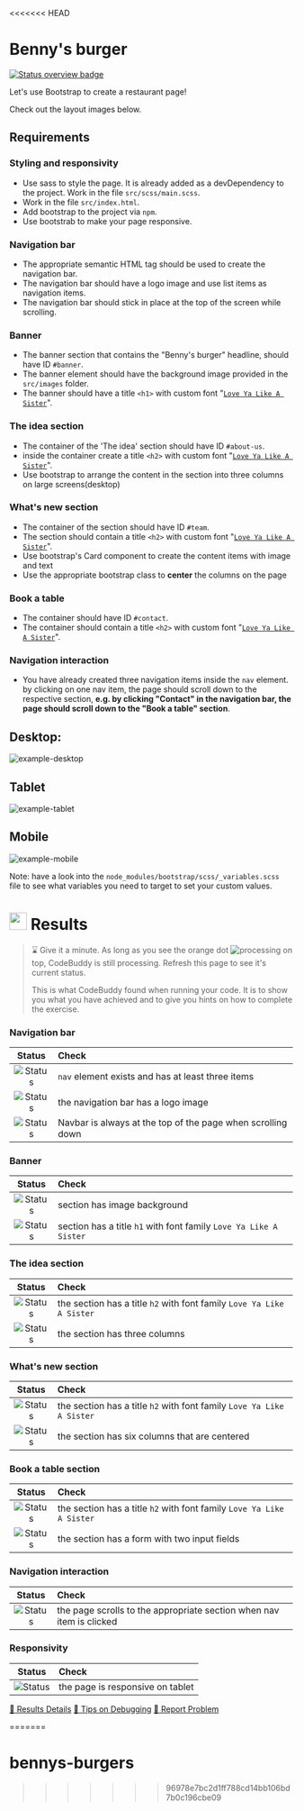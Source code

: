 <<<<<<< HEAD
# Benny's burger
[![Status overview badge](../../blob/badges/.github/badges/main/badge.svg)](#-results)

Let's use Bootstrap to create a restaurant page!

Check out the layout images below.

## Requirements

### Styling and responsivity
-   Use sass to style the page. It is already added as a devDependency to the project. Work in the file `src/scss/main.scss`.
-   Work in the file `src/index.html`.
-   Add bootstrap to the project via `npm`.
-   Use bootstrab to make your page responsive.
### Navigation bar
-   The appropriate semantic HTML tag should be used to create the navigation bar.
-   The navigation bar should have a logo image and use list items as navigation items.
-   The navigation bar should stick in place at the top of the screen while scrolling.

### Banner
-   The banner section that contains the "Benny\'s burger" headline, should have ID `#banner`.
-   The banner element should have the background image provided in the `src/images` folder.
-   The banner should have a title `<h1>` with custom font "[`Love Ya Like A Sister`](https://fonts.google.com/specimen/Love+Ya+Like+A+Sister)".

### The idea section
-   The container of the 'The idea' section should have ID `#about-us`.
-   inside the container create a title `<h2>` with custom font "[`Love Ya Like A Sister`](https://fonts.google.com/specimen/Love+Ya+Like+A+Sister)".
-   Use bootstrap to arrange the content in the section into three columns on large screens(desktop)
### What's new section
-   The container of the section should have ID `#team`.
-   The section should contain a title `<h2>` with custom font "[`Love Ya Like A Sister`](https://fonts.google.com/specimen/Love+Ya+Like+A+Sister)".
-   Use bootstrap\'s Card component to create the content items with image and text
-   Use the appropriate bootstrap class to **center** the columns on the page

### Book a table
-   The container should have ID `#contact`. 
-   The container should contain a title `<h2>` with custom font "[`Love Ya Like A Sister`](https://fonts.google.com/specimen/Love+Ya+Like+A+Sister)".

### Navigation interaction
-   You have already created three navigation items inside the `nav` element. by clicking on one nav item, the page should scroll down to the respective section, __e.g. by clicking "Contact" in the navigation bar, the page should scroll down to the "Book a table" section__.


## Desktop:
![example-desktop](exercise/example-desktop.jpg)

## Tablet

![example-tablet](exercise/example-tablet.png)

## Mobile

![example-mobile](exercise/example-mobile.png)

Note: have a look into the `node_modules/bootstrap/scss/_variables.scss` file to see what variables you need to target to set your custom values.

[//]: # (autograding info start)
# <img src="https://github.com/DCI-EdTech/autograding-setup/raw/main/assets/bot-large.svg" alt="" data-canonical-src="https://github.com/DCI-EdTech/autograding-setup/raw/main/assets/bot-large.svg" height="31" /> Results
> ⌛ Give it a minute. As long as you see the orange dot ![processing](https://raw.githubusercontent.com/DCI-EdTech/autograding-setup/main/assets/processing.svg) on top, CodeBuddy is still processing. Refresh this page to see it's current status.
>
> This is what CodeBuddy found when running your code. It is to show you what you have achieved and to give you hints on how to complete the exercise.


### Navigation bar

|                 Status                  | Check                                                                                    |
| :-------------------------------------: | :--------------------------------------------------------------------------------------- |
| ![Status](../../blob/badges/.github/badges/main/status0.svg) | `nav` element exists and has at least three items |
| ![Status](../../blob/badges/.github/badges/main/status1.svg) | the navigation bar has a logo image |
| ![Status](../../blob/badges/.github/badges/main/status2.svg) | Navbar is always at the top of the page when scrolling down |

### Banner

|                 Status                  | Check                                                                                    |
| :-------------------------------------: | :--------------------------------------------------------------------------------------- |
| ![Status](../../blob/badges/.github/badges/main/status3.svg) | section has image background |
| ![Status](../../blob/badges/.github/badges/main/status4.svg) | section has a title `h1` with font family `Love Ya Like A Sister` |

### The idea section

|                 Status                  | Check                                                                                    |
| :-------------------------------------: | :--------------------------------------------------------------------------------------- |
| ![Status](../../blob/badges/.github/badges/main/status5.svg) | the section has a title `h2` with font family `Love Ya Like A Sister` |
| ![Status](../../blob/badges/.github/badges/main/status6.svg) | the section has three columns |

### What's new section

|                 Status                  | Check                                                                                    |
| :-------------------------------------: | :--------------------------------------------------------------------------------------- |
| ![Status](../../blob/badges/.github/badges/main/status7.svg) | the section has a title `h2` with font family `Love Ya Like A Sister` |
| ![Status](../../blob/badges/.github/badges/main/status8.svg) | the section has six columns that are centered |

### Book a table section

|                 Status                  | Check                                                                                    |
| :-------------------------------------: | :--------------------------------------------------------------------------------------- |
| ![Status](../../blob/badges/.github/badges/main/status9.svg) | the section has a title `h2` with font family `Love Ya Like A Sister` |
| ![Status](../../blob/badges/.github/badges/main/status10.svg) | the section has a form with two input fields |

### Navigation interaction

|                 Status                  | Check                                                                                    |
| :-------------------------------------: | :--------------------------------------------------------------------------------------- |
| ![Status](../../blob/badges/.github/badges/main/status11.svg) | the page scrolls to the appropriate section when nav item is clicked |

### Responsivity

|                 Status                  | Check                                                                                    |
| :-------------------------------------: | :--------------------------------------------------------------------------------------- |
| ![Status](../../blob/badges/.github/badges/main/status12.svg) | the page is responsive on tablet |



[🔬 Results Details](../../actions)
[🐞 Tips on Debugging](https://github.com/DCI-EdTech/autograding-setup/wiki/How-to-work-with-CodeBuddy)
[📢 Report Problem](https://docs.google.com/forms/d/e/1FAIpQLSfS8wPh6bCMTLF2wmjiE5_UhPiOEnubEwwPLN_M8zTCjx5qbg/viewform?usp=pp_url&entry.652569746=UIB_framework_bootstrap_benny-s-burgers)


[//]: # (autograding info end)
=======
# bennys-burgers
>>>>>>> 96978e7bc2d1ff788cd14bb106bd7b0c196cbe09

